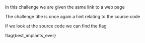 In this challenge we are given the same link to a web page

The challenge title is once again a hint relating to the source code

If we look at the source code we can find the flag

flag{best_implants_ever}
